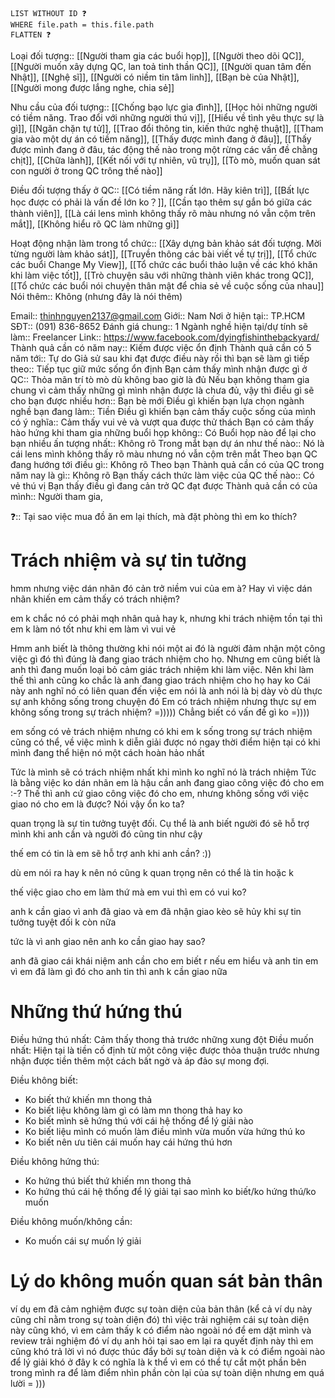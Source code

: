 ```dataview
LIST WITHOUT ID ❓
WHERE file.path = this.file.path
FLATTEN ❓
```

Loại đối tượng:: [[Người tham gia các buổi họp]], [[Người theo dõi QC]], [[Người muốn xây dựng QC, lan toả tinh thần QC]], [[Người quan tâm đến Nhật]], [[Nghệ sĩ]], [[Người có niềm tin tâm linh]], [[Bạn bè của Nhật]], [[Người mong được lắng nghe, chia sẻ]]

Nhu cầu của đối tượng:: [[Chống bạo lực gia đình]], [[Học hỏi những người có tiềm năng. Trao đổi với những người thú vị]], [[Hiểu về tình yêu thực sự là gì]], [[Ngăn chặn tự tử]], [[Trao đổi thông tin, kiến thức nghệ thuật]], [[Tham gia vào một dự án có tiềm năng]], [[Thấy được mình đang ở đâu]], [[Thấy được mình đang ở đâu, tác động thế nào trong một rừng các vấn đề chằng chịt]], [[Chữa lành]], [[Kết nối với tự nhiên, vũ trụ]], [[Tò mò, muốn quan sát con người ở trong QC trông thế nào]]

Điều đối tượng thấy ở QC:: [[Có tiềm năng rất lớn. Hãy kiên trì]], [[Bất lực học được có phải là vấn đề lớn ko？]], [[Cần tạo thêm sự gắn bó giữa các thành viên]], [[Là cái lens mình không thấy rõ màu nhưng nó vẫn cộm trên mắt]], [[Không hiểu rõ QC làm những gì]]

Hoạt động nhận làm trong tổ chức:: [[Xây dựng bản khảo sát đối tượng. Mời từng người làm khảo sát]], [[Truyền thông các bài viết về tự trị]], [[Tổ chức các buổi Change My View]], [[Tổ chức các buổi thảo luận về các khó khăn khi làm việc tốt]], [[Trò chuyện sâu với những thành viên khác trong QC]], [[Tổ chức các buổi nói chuyện thân mật để chia sẻ về cuộc sống của nhau]]
Nói thêm:: Không (nhưng đây là nói thêm)


Email:: thinhnguyen2137@gmail.com
Giới:: Nam
Nơi ở hiện tại:: TP.HCM
SĐT:: (091) 836-8652
Đánh giá chung:: 1
Ngành nghề hiện tại/dự tính sẽ làm:: Freelancer
Link:: https://www.facebook.com/dyingfishinthebackyard/
Thành quả cần có năm nay:: Kiếm được việc ổn định
Thành quả cần có 5 năm tới:: Tự do 
Giả sử sau khi đạt được điều này rồi thì bạn sẽ làm gì tiếp theo:: Tiếp tục giữ mức sống ổn định
Bạn cảm thấy mình nhận được gì ở QC:: Thỏa mãn trí tò mò dù không bao giờ là đủ
Nếu bạn không tham gia chung vì cảm thấy những gì mình nhận được là chưa đủ, vậy thì điều gì sẽ cho bạn được nhiều hơn:: Bạn bè mới
Điều gì khiến bạn lựa chọn ngành nghề bạn đang làm:: Tiền
Điều gì khiến bạn cảm thấy cuộc sống của mình có ý nghĩa:: Cảm thấy vui vẻ và vượt qua được thử thách
Bạn có cảm thấy hào hứng khi tham gia những buổi họp không:: Có
Buổi họp nào để lại cho bạn nhiều ấn tượng nhất:: Không rõ
Trong mắt bạn dự án như thế nào:: Nó là cái lens mình không thấy rõ màu nhưng nó vẫn cộm trên mắt
Theo bạn QC đang hướng tới điều gì:: Không rõ
Theo bạn Thành quả cần có của QC trong năm nay là gì:: Không rõ
Bạn thấy cách thức làm việc của QC thế nào:: Có vẻ thú vị
Bạn thấy điều gì đang cản trở QC đạt được Thành quả cần có của mình:: Người tham gia, 


❓:: Tại sao việc mua đồ ăn em lại thích, mà đặt phòng thì em ko thích?

# Trách nhiệm và sự tin tưởng
hmm nhưng việc dán nhãn đó cản trở niềm vui của em à?
Hay vì việc dán nhãn khiến em cảm thấy có trách nhiệm?

em k chắc nó có phải mqh nhân quả hay k, nhưng khi trách nhiệm tồn tại thì em k làm nó tốt như khi em làm vì vui vẻ

Hmm anh biết là thông thường khi nói một ai đó là người đảm nhận một công việc gì đó thì đúng là đang giao trách nhiệm cho họ. Nhưng em cũng biết là anh thì đang muốn loại bỏ cảm giác trách nhiệm khi làm việc. Nên khi làm thế thì anh cũng ko chắc là anh đang giao trách nhiệm cho họ hay ko
Cái này anh nghĩ nó có liên quan đến việc em nói là anh nói là bị dày vò dù thực sự anh không sống trong chuyện đó
Em có trách nhiệm nhưng thực sự em không sống trong sự trách nhiệm? =)))))
Chẳng biết có vấn đề gì ko =))))

em sống có vẻ trách nhiệm nhưng có khi em k sống trong sự trách nhiệm
cũng có thể, về việc mình k diễn giải được nó ngay thời điểm hiện tại có khi mình đang thể hiện nó một cách hoàn hảo nhất

Tức là mình sẽ có trách nhiệm nhất khi mình ko nghĩ nó là trách nhiệm
Tức là bằng việc ko dán nhãn em là hậu cần anh đang giao công việc đó cho em :-?
Thế thì anh cứ giao công việc đó cho em, nhưng không sống với việc giao nó cho em là được?
Nói vậy ổn ko ta?

quan trọng là sự tin tưởng tuyệt đối. Cụ thể là anh biết người đó sẽ hỗ trợ mình khi anh cần và người đó cũng tin như cậy

thế em có tin là em sẽ hỗ trợ anh khi anh cần? :))

dù em nói ra hay k nên nó cũng k quan trọng nên có thể là tin
hoặc k

thế việc giao cho em làm thứ mà em vui thì em có vui ko?

anh k cần giao vì anh đã giao và em đã nhận
giao kèo sẽ hủy khi sự tin tưởng tuyệt đối k còn nữa

tức là vì anh giao nên anh ko cần giao hay sao?

anh đã giao cái khái niệm anh cần cho em biết r
nếu em hiểu và anh tin em vì em đã làm gì đó cho anh tin thì anh k cần giao nữa

# Những thứ hứng thú
Điều hứng thú nhất: Cảm thấy thong thả trước những xung đột
Điều muốn nhất: Hiện tại là tiền cố định từ một công việc được thỏa thuận trước nhưng nhận được tiền thêm một cách bất ngờ và áp đảo sự mong đợi. 

Điều không biết: 
- Ko biết thứ khiến mn thong thả
- Ko biết liệu không làm gì có làm mn thong thả hay ko
- Ko biết mình sẽ hứng thú với cái hệ thống để lý giải nào
- Ko biết liệu mình có muốn làm điều mình vừa muốn vừa hứng thú ko
- Ko biết nên ưu tiên cái muốn hay cái hứng thú hơn

Điều không hứng thú:
- Ko hứng thú biết thứ khiến mn thong thả
- Ko hứng thú cái hệ thống để lý giải tại sao mình ko biết/ko hứng thú/ko muốn

Điều không muốn/không cần:
- Ko muốn cái sự muốn lý giải




# Lý do không muốn quan sát bản thân
ví dụ em đã cảm nghiệm được sự toàn diện của bản thân (kể cả ví dụ này cũng chỉ nằm trong sự toàn diện đó) thì việc trải nghiệm cái sự toàn diện này cũng khó, vì em cảm thấy k có điểm nào ngoài nó để em dặt mình và review trải nghiệm đó
ví dụ anh hỏi tại sao em lại ra quyết định này
thì em cũng khó trả lời vì nó được thúc đẩy bởi sự toàn diện và k có điểm ngoài nào để lý giải
khó ở đây k có nghĩa là k thể
vì em có thể tự cắt một phần bên trong mình ra để làm điểm nhìn phần còn lại của sự toàn diện
nhưng em quá lười = )))